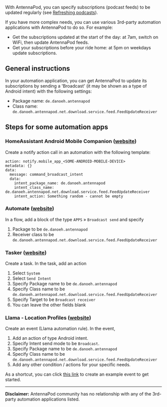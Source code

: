 With AntennaPod, you can specify subscriptions (podcast feeds) to be updated regularly (see [Refreshing podcasts](/documentation/automation/refreshing-podcasts)).

If you have more complex needs, you can use various 3rd-party automation applications with AntennaPod to do so. For example: 
- Get the subscriptions updated at the start of the day: at 7am, switch on WiFi, then update AntennaPod feeds.
- Get your subscriptions before your ride home: at 5pm on weekdays update subscriptions.

## General instructions
In your automation application, you can get AntennaPod to update its subscriptions by sending a 'Broadcast' (it may be shown as a type of Android intent) with the following settings:
- Package name: `de.danoeh.antennapod`
- Class name: `de.danoeh.antennapod.net.download.service.feed.FeedUpdateReceiver`

## Steps for some automation apps

### HomeAssistant Android Mobile Companion ([website](https://companion.home-assistant.io/docs/notifications/notification-commands/#broadcast-intent))
Create a notify action call in an automation with the following template:
```
action: notify.mobile_app_<SOME-ANDROID-MOBILE-DEVICE>
metadata: {}
data:
  message: command_broadcast_intent
  data:
    intent_package_name: de.danoeh.antennapod
    intent_class_name: de.danoeh.antennapod.net.download.service.feed.FeedUpdateReceiver
    intent_action: Something random - cannot be empty
```

### Automate ([website](https://llamalab.com/automate/))
In a flow, add a block of the type `APPS` » `Broadcast send` and specify
1. Package to be `de.danoeh.antennapod`
2. Receiver class to be `de.danoeh.antennapod.net.download.service.feed.FeedUpdateReceiver`

### Tasker ([website](https://tasker.joaoapps.com/))
Create a task. In the task, add an action
1. Select `System`
2. Select `Send Intent`
3. Specify Package name to be `de.danoeh.antennapod`
4. Specify Class name to be `de.danoeh.antennapod.net.download.service.feed.FeedUpdateReceiver`
5. Specify Target to be `Broadcast receiver`
6. You can leave the other fields blank

### Llama - Location Profiles ([website](http://kebabapps.blogspot.com/search/label/Llama))
Create an event (Llama automation rule). In the event,
1. Add an action of type Android intent.
2. Specify Intent send mode to be `Broadcast`.
3. Specify Package name to be `de.danoeh.antennapod`
4. Specify Class name to be `de.danoeh.antennapod.net.download.service.feed.FeedUpdateReceiver`
5. Add any other condition / actions for your specific needs.

As a shortcut, you can click [this link](http://llama.location.profiles/AntennaPod+feeds+Update/AntennaPod+feeds+Update%7C0-1-0-0-0-0-0-0-1-0--0-%7C%3A%7Ct%7C420%7C425%7Cai%7Cde.danoeh.antennapod%7CFgAAAGEAbgBkAHIAbwBpAGQALgBjAG8AbgB0AGUAbgB0AC4ASQBuAHQAZQBuAHQAAAAAAP%2F%2F%2F%2F8AAAAA%2F%2F%2F%2F%2FwAAAAD%2F%2F%2F%2F%2F%2F%2F%2F%2F%2FxQAAABkAGUALgBkAGEAbgBvAGUAaAAuAGEAbgB0AGUAbgBuAGEAcABvAGQAAAAAADUAAABkAGUALgBkAGEAbgBvAGUAaAAuAGEAbgB0AGUAbgBuAGEAcABvAGQALgBjAG8AcgBlAC4AcgBlAGMAZQBpAHYAZQByAC4ARgBlAGUAZABVAHAAZABhAHQAZQBSAGUAYwBlAGkAdgBlAHIAAAAAAAAAAAAAAAAAAAAAAAAA%2Fv%2F%2F%2F%2F%2F%2F%2F%2F8%3D%7C2%7C) to create an example event to get started.

---

**Disclaimer:** AntennaPod community has no relationship with any of the 3rd-party automation applications listed.
